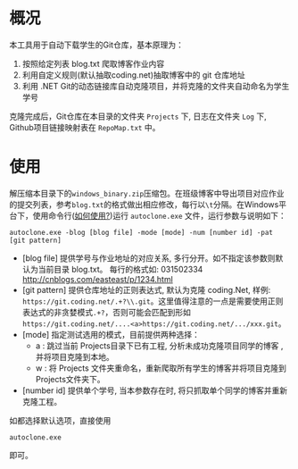 # 概况

本工具用于自动下载学生的Git仓库，基本原理为：
1. 按照给定列表 blog.txt 爬取博客作业内容
2. 利用自定义规则(默认抽取coding.net)抽取博客中的 git 仓库地址
3. 利用 .NET Git的动态链接库自动克隆项目，并将克隆的文件夹自动命名为学生学号

克隆完成后，Git仓库在本目录的文件夹 `Projects` 下, 日志在文件夹 `Log` 下, Github项目链接映射表在 `RepoMap.txt` 中。

# 使用

解压缩本目录下的`windows_binary.zip`压缩包。在班级博客中导出项目对应作业的提交列表，参考`blog.txt`的格式做出相应修改，每行以`\t`分隔。在Windows平台下，使用命令行([如何使用?](https://blog.csdn.net/zuliang001/article/details/49705469))运行 `autoclone.exe` 文件，运行参数与说明如下：

```shell
autoclone.exe -blog [blog file] -mode [mode] -num [number id] -pat [git pattern]
```
- [blog file] 提供学号与作业地址的对应关系, 多行分开。如不指定该参数则默认为当前目录 blog.txt。
   每行的格式如: 031502334   http://cnblogs.com/easteast/p/1234.html
- [git pattern] 提供仓库地址的正则表达式, 默认为克隆 coding.Net, 样例: `https://git.coding.net/.+?\\.git`。这里值得注意的一点是需要使用正则表达式的非贪婪模式`.+?`，否则可能会匹配到形如`https://git.coding.net/....<a>https://git.coding.net/.../xxx.git`。
- [mode] 指定测试选用的模式，目前提供两种选择：
    - a : 跳过当前 Projects目录下已有工程, 分析未成功克隆项目同学的博客 ,并将项目克隆到本地。
    - w : 将 Projects 文件夹重命名，重新爬取所有学生的博客并将项目克隆到 Projects文件夹下。
- [number id] 提供单个学号, 当本参数存在时, 将只抓取单个同学的博客并重新克隆工程。

如都选择默认选项，直接使用

```shell
autoclone.exe
```

即可。